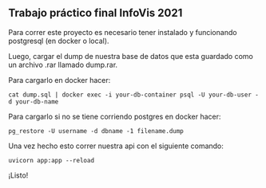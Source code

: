 ## Trabajo práctico final InfoVis 2021

Para correr este proyecto es necesario tener instalado y funcionando postgresql (en docker o local).

Luego, cargar el dump de nuestra base de datos que esta guardado como un archivo .rar llamado dump.rar.

Para cargarlo en docker hacer:
```
cat dump.sql | docker exec -i your-db-container psql -U your-db-user -d your-db-name
```

Para cargarlo si no se tiene corriendo postgres en docker hacer:
```
pg_restore -U username -d dbname -1 filename.dump
```

Una vez hecho esto correr nuestra api con el siguiente comando:
```
uvicorn app:app --reload
```

¡Listo!
